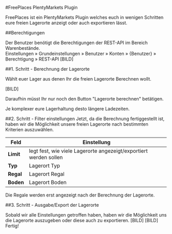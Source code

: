 #FreePlaces PlentyMarkets Plugin

FreePlaces ist ein PlentyMarkets Plugin welches euch in wenigen Schritten eure freien Lagerorte anzeigt oder auch exportieren lässt.

##Berechtigungen
<div class="alert alert-warning" role="alert">
    Der Benutzer benötigt die Berechtigungen der REST-API im Bereich Warenbestände.
</div>
Einstellungen » Grundeinstellungen » Benutzer » Konten » {Benutzer} » Berechtigung » REST-API
[BILD]

##1. Schritt - Berechnung der Lagerorte

Wählt euer Lager aus denen Ihr die freien Lagerorte Berechnen wollt.

[BILD]

Daraufhin müsst Ihr nur noch den Button "Lagerorte berechnen" betätigen.
<div class="alert alert-warning" role="alert">
    Je komplexer eure Lagerhaltung desto längere Ladezeiten.
</div>

##2. Schritt - Filter einstellungen
Jetzt, da die Berechnung fertiggestellt ist, haben wir die Möglichkeit unsere freien Lagerorte nach bestimmten Kriterien auszuwählen.
<table>
	<thead>
		<th>
			Feld
		</th>
		<th>
			Einstellung
		</th>
	</thead>
	<tbody>
		<tr>
			<td>
				<b>Limit</b>
			</td>
			<td>
				legt fest, wie viele Lagerorte angezeigt/exportiert werden sollen
			</td>
		</tr>
		<tr>
			<td>
				<b>Typ</b>
			</td>
			<td>
				Lagerort Typ
			</td>
		</tr>
		<tr>
			<td>
				<b>Regal</b>
			</td>
			<td>
				Lagerort Regal
			</td>
		</tr>
        <tr>
			<td>
				<b>Boden</b>
			</td>
			<td>
				Lagerort Boden
			</td>
		</tr>
	</tbody>
</table>
<div class="alert alert-warning" role="alert">
    Die Regale werden erst angezeigt nach der Berechnung der Lagerorte.
</div>

##3. Schritt - Ausgabe/Export der Lagerorte

Sobald wir alle Einstellungen getroffen haben, haben wir die Möglichkeit uns die Lagerorte auszugeben oder diese auch zu exportieren.
[BILD]
[BILD]
Fertig!
